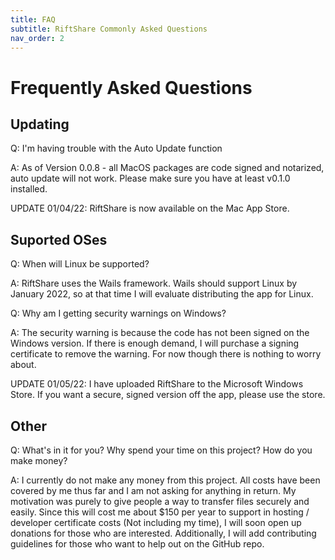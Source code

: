 ```yaml
---
title: FAQ
subtitle: RiftShare Commonly Asked Questions
nav_order: 2
---
```

# Frequently Asked Questions


## Updating

Q: I'm having trouble with the Auto Update function

A: As of Version 0.0.8 - all MacOS packages are code signed and notarized, auto update will not work. Please make sure you have at least v0.1.0 installed. 

UPDATE 01/04/22: RiftShare is now available on the Mac App Store. 


## Suported OSes

Q: When will Linux be supported?

A: RiftShare uses the Wails framework. Wails should support Linux by January 2022, so at that time I will evaluate distributing the app for Linux. 

Q: Why am I getting security warnings on Windows?

A: The security warning is because the code has not been signed on the Windows version. If there is enough demand, I will purchase a signing certificate to remove the warning. For now though there is nothing to worry about. 

UPDATE 01/05/22: I have uploaded RiftShare to the Microsoft Windows Store. If you want a secure, signed version off the app, please use the store. 

## Other

Q: What's in it for you? Why spend your time on this project? How do you make money?

A: I currently do not make any money from this project. All costs have been covered by me thus far and I am not asking for anything in return. 
My motivation was purely to give people a way to transfer files securely and easily. Since this will cost me about $150 per year to support in hosting / developer certificate costs (Not including my time), 
I will soon open up donations for those who are interested. Additionally, I will add contributing guidelines for those who want to help out on the GitHub repo. 